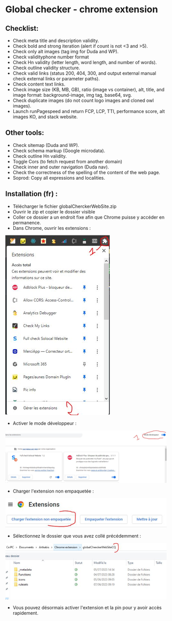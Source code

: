 # Global checker - chrome extension


## Checklist:
- Check meta title and description validity.
- Check bold and strong iteration (alert if count is not <3 and >5).
- Check only alt images (tag img for Duda and WP).
- Check validityphone number format
- Check Hn validity (letter length, word length, and number of words).
- Check outline validity structure.
- Check valid links (status 200, 404, 300, and output external manual check external links or parameter paths).
- Check content text links.
- Check image size (KB, MB, GB), ratio (image vs container), alt, title, and image format: background-image, img tag, base64, svg.
- Check duplicate images (do not count logo images and cloned owl images).
- Launch runPagespeed and return FCP, LCP, TTI, performance score, alt images KO, and stack website.

## Other tools:
- Check sitemap (Duda and WP).
- Check schema markup (Google microdata).
- Check outline Hn validity.
- Toggle Cors (to fetch request from another domain)
- Check inner and outer navigation (Duda nav).
- Check the correctness of the spelling of the content of the web page.
- Soprod: Copy all expressions and localities.

## Installation (fr) :
- Télécharger le fichier globalCherckerWebSite.zip
- Ouvrir le zip et copier le dossier visible
- Coller ce dossier a un endroit fixe afin que Chrome puisse y accéder en permanence.
- Dans Chrome, ouvrir les extensions : 

![open chrome](https://github.com/artkabis/toolsWP/blob/main/Solocal%20tools%2C%20tips%20%26%20fix/tools-cq-checker/Chrome-extension/globalCheckerWebsite/medias/open-extensions.JPG)
- Activer le mode développeur :

![open chrome](https://github.com/artkabis/toolsWP/blob/main/Solocal%20tools%2C%20tips%20%26%20fix/tools-cq-checker/Chrome-extension/globalCheckerWebsite/medias/mode-dev.JPG)
- Charger l'extension non empaquetée :

![open chrome](https://github.com/artkabis/toolsWP/blob/main/Solocal%20tools%2C%20tips%20%26%20fix/tools-cq-checker/Chrome-extension/globalCheckerWebsite/medias/extension-empaquetee.JPG)
- Sélectionnez le dossier que vous avez collé précédemment :

![open chrome](https://github.com/artkabis/toolsWP/blob/main/Solocal%20tools%2C%20tips%20%26%20fix/tools-cq-checker/Chrome-extension/globalCheckerWebsite/medias/selection-dossier-extension.JPG)
- Vous pouvez désormais activer l'extension et la pin pour y avoir accès rapidement.

